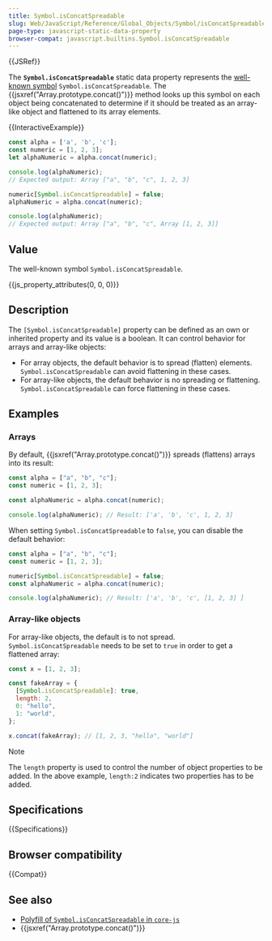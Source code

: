 ```yaml
---
title: Symbol.isConcatSpreadable
slug: Web/JavaScript/Reference/Global_Objects/Symbol/isConcatSpreadable
page-type: javascript-static-data-property
browser-compat: javascript.builtins.Symbol.isConcatSpreadable
---
```


{{JSRef}}

The **`Symbol.isConcatSpreadable`** static data property represents the [well-known symbol](/en-US/docs/Web/JavaScript/Reference/Global_Objects/Symbol#well-known_symbols) `Symbol.isConcatSpreadable`. The {{jsxref("Array.prototype.concat()")}} method looks up this symbol on each object being concatenated to determine if it should be treated as an array-like object and flattened to its array elements.

{{InteractiveExample}}

```js interactive-example
const alpha = ['a', 'b', 'c'];
const numeric = [1, 2, 3];
let alphaNumeric = alpha.concat(numeric);

console.log(alphaNumeric);
// Expected output: Array ["a", "b", "c", 1, 2, 3]

numeric[Symbol.isConcatSpreadable] = false;
alphaNumeric = alpha.concat(numeric);

console.log(alphaNumeric);
// Expected output: Array ["a", "b", "c", Array [1, 2, 3]]

```

## Value

The well-known symbol `Symbol.isConcatSpreadable`.

{{js_property_attributes(0, 0, 0)}}

## Description

The `[Symbol.isConcatSpreadable]` property can be defined as an own or inherited property and its value is a boolean. It can control behavior for arrays and array-like objects:

- For array objects, the default behavior is to spread (flatten) elements. `Symbol.isConcatSpreadable` can avoid flattening in these cases.
- For array-like objects, the default behavior is no spreading or flattening. `Symbol.isConcatSpreadable` can force flattening in these cases.

## Examples

### Arrays

By default, {{jsxref("Array.prototype.concat()")}} spreads (flattens) arrays into its result:

```js
const alpha = ["a", "b", "c"];
const numeric = [1, 2, 3];

const alphaNumeric = alpha.concat(numeric);

console.log(alphaNumeric); // Result: ['a', 'b', 'c', 1, 2, 3]
```

When setting `Symbol.isConcatSpreadable` to `false`, you can disable the default behavior:

```js
const alpha = ["a", "b", "c"];
const numeric = [1, 2, 3];

numeric[Symbol.isConcatSpreadable] = false;
const alphaNumeric = alpha.concat(numeric);

console.log(alphaNumeric); // Result: ['a', 'b', 'c', [1, 2, 3] ]
```

### Array-like objects

For array-like objects, the default is to not spread. `Symbol.isConcatSpreadable` needs to be set to `true` in order to get a flattened array:

```js
const x = [1, 2, 3];

const fakeArray = {
  [Symbol.isConcatSpreadable]: true,
  length: 2,
  0: "hello",
  1: "world",
};

x.concat(fakeArray); // [1, 2, 3, "hello", "world"]
```

> [!NOTE]
> The `length` property is used to control the number of object properties to be added. In the above example, `length:2` indicates two properties has to be added.

## Specifications

{{Specifications}}

## Browser compatibility

{{Compat}}

## See also

- [Polyfill of `Symbol.isConcatSpreadable` in `core-js`](https://github.com/zloirock/core-js#ecmascript-symbol)
- {{jsxref("Array.prototype.concat()")}}
